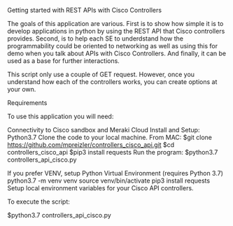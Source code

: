 Getting started with REST APIs with Cisco Controllers

The goals of this application are various. First is to show how simple it is to develop applications in python by using the REST API that Cisco controllers provides. Second, is to help each SE to underdstand how the programmability could be oriented to networking as well as using this for demo when you talk about APIs with Cisco Controllers. And finally, it can be used as a base for further interactions.

This script only use a couple of GET request.  However, once you understand how each of the controllers works, you can create options at your own.

Requirements

To use this application you will need:

Connectivity to Cisco sandbox and Meraki Cloud
Install and Setup: Python3.7
Clone the code to your local machine.
From MAC: 
$git clone https://github.com/mpreizler/controllers_cisco_api.git
$cd controllers_cisco_api 
$pip3 install requests
Run the program:
$python3.7 controllers_api_cisco.py


If you prefer VENV, setup Python Virtual Environment (requires Python 3.7)
python3.7 -m venv venv
source venv/bin/activate
pip3 install requests
Setup local environment variables for your Cisco API controllers.

To execute the script:

$python3.7 controllers_api_cisco.py

